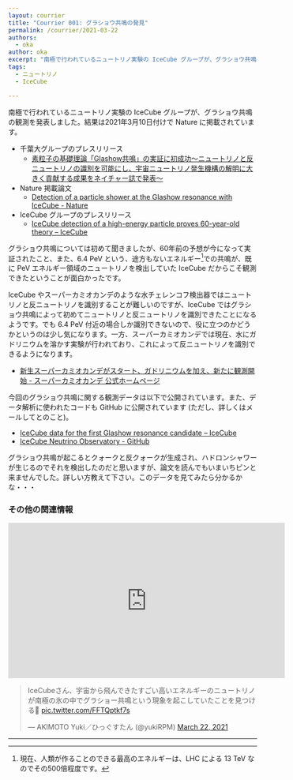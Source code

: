```yaml
---
layout: courrier
title: "Courrier 001: グラショウ共鳴の発見"
permalink: /courrier/2021-03-22
authors:
  - oka
author: oka
excerpt: "南極で行われているニュートリノ実験の IceCube グループが、グラショウ共鳴の観測を発表しました。"
tags: 
  - ニュートリノ
  - IceCube

---
```


南極で行われているニュートリノ実験の IceCube グループが、グラショウ共鳴の観測を発表しました。結果は2021年3月10日付けで Nature に掲載されています。

- 千葉大グループのプレスリリース
  - [素粒子の基礎理論「Glashow共鳴」の実証に初成功～ニュートリノと反ニュートリノの識別を可能にし、宇宙ニュートリノ発生機構の解明に大きく貢献する成果をネイチャー誌で発表～](http://www.icehap.chiba-u.jp/publicrelations/release/npr20210311.html)
- Nature 掲載論文
  - [Detection of a particle shower at the Glashow resonance with IceCube - Nature](https://www.nature.com/articles/s41586-021-03256-1)
- IceCube グループのプレスリリース
  - [IceCube detection of a high-energy particle proves 60-year-old theory – IceCube](https://icecube.wisc.edu/news/press-releases/2021/03/icecube-detection-of-a-high-energy-particle-proves-60-year-old-theory/)

グラショウ共鳴については初めて聞きましたが、60年前の予想が今になって実証されたこと、また、6.4 PeV という、途方もないエネルギー[^Energy]での共鳴が、既に PeV エネルギー領域のニュートリノを検出していた IceCube だからこそ観測できたということが面白かったです。  

IceCube やスーパーカミオカンデのような水チェレンコフ検出器ではニュートリノと反ニュートリノを識別することが難しいのですが、IceCube ではグラショウ共鳴によって初めてニュートリノと反ニュートリノを識別できたことになるようです。でも 6.4 PeV 付近の場合しか識別できないので、役に立つのかどうかというのは少し気になります。一方、スーパーカミオカンデでは現在、水にガドリニウムを溶かす実験が行われており、これによって反ニュートリノを識別できるようになります。

[^Energy]: 現在、人類が作ることのできる最高のエネルギーは、LHC による 13 TeV なのでその500倍程度です。

- [新生スーパーカミオカンデがスタート、ガドリニウムを加え、新たに観測開始 - スーパーカミオカンデ 公式ホームページ](http://www-sk.icrr.u-tokyo.ac.jp/sk/news/2020/08/sk-gd-detail.html)

今回のグラショウ共鳴に関する観測データは以下で公開されています。また、データ解析に使われたコードも GitHub に公開されています (ただし、詳しくはメールしてとのこと)。

- [IceCube data for the first Glashow resonance candidate – IceCube](https://icecube.wisc.edu/data-releases/2021/03/icecube-data-for-the-first-glashow-resonance-candidate/)
- [IceCube Neutrino Observatory - GitHub](https://github.com/icecube)

グラショウ共鳴が起こるとクォークと反クォークが生成され、ハドロンシャワーが生じるのでそれを検出したのだと思いますが、論文を読んでもいまいちピンと来ませんでした。詳しい方教えて下さい。このデータを見てみたら分かるかな・・・

### その他の関連情報

<div style="text-align: center;">
<iframe width="560" height="315" src="https://www.youtube.com/embed/oF0kXqUvNgg" title="YouTube video player" frameborder="0" allow="accelerometer; autoplay; clipboard-write; encrypted-media; gyroscope; picture-in-picture" allowfullscreen></iframe>
</div>

<blockquote class="twitter-tweet tw-align-center"><p lang="ja" dir="ltr">IceCubeさん、宇宙から飛んできたすごい高いエネルギーのニュートリノが南極の氷の中でグラショー共鳴という現象を起こしていたことを見つける🌟 <a href="https://t.co/FFTQptkf7s">pic.twitter.com/FFTQptkf7s</a></p>&mdash; AKIMOTO Yuki／ひっぐすたん (@yukiRPM) <a href="https://twitter.com/yukiRPM/status/1373847998287908868?ref_src=twsrc%5Etfw">March 22, 2021</a>
</blockquote> <script async src="https://platform.twitter.com/widgets.js" charset="utf-8"></script>

---
